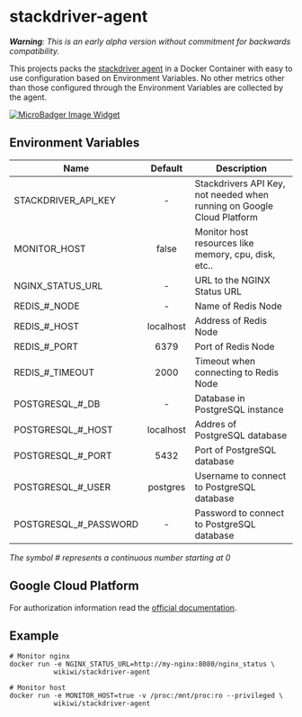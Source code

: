 # stackdriver-agent
*__Warning__: This is an early alpha version without commitment for backwards compatibility.*

This projects packs the [stackdriver agent](https://cloud.google.com/monitoring/agent/install-agent) in a Docker Container with easy to use configuration based on Environment Variables. No other metrics other than those configured through the Environment Variables are collected by the agent.

[![MicroBadger Image Widget]][MicroBadger URL]

[MicroBadger URL]: http://microbadger.com/#/images/wikiwi/stackdriver-agent
[MicroBadger Image Widget]: https://images.microbadger.com/badges/image/wikiwi/stackdriver-agent.svg

## Environment Variables
| Name                   | Default                  | Description                                                            |
| ---------------------- |:------------------------:| ---------------------------------------------------------------------- |
| STACKDRIVER_API_KEY    | -                        | Stackdrivers API Key, not needed when running on Google Cloud Platform |
| MONITOR_HOST           | false                    | Monitor host resources like memory, cpu, disk, etc..                   |
| NGINX_STATUS_URL       | -                        | URL to the NGINX Status URL                                            |
| REDIS_#_NODE           | -                        | Name of Redis Node                                                     |
| REDIS_#_HOST           | localhost                | Address of Redis Node                                                  |
| REDIS_#_PORT           | 6379                     | Port of Redis Node                                                     |
| REDIS_#_TIMEOUT        | 2000                     | Timeout when connecting to Redis Node                                  |
| POSTGRESQL_#_DB        | -                        | Database in PostgreSQL instance                                        |
| POSTGRESQL_#_HOST      | localhost                | Addres of PostgreSQL database                                          |
| POSTGRESQL_#_PORT      | 5432                     | Port of PostgreSQL database                                            |
| POSTGRESQL_#_USER      | postgres                 | Username to connect to PostgreSQL database                             |
| POSTGRESQL_#_PASSWORD  | -                        | Password to connect to PostgreSQL database                             |

_The symbol # represents a continuous number starting at 0_

## Google Cloud Platform
For authorization information read the [official documentation](https://cloud.google.com/monitoring/agent/install-agent).


## Example
    # Monitor nginx
    docker run -e NGINX_STATUS_URL=http://my-nginx:8080/nginx_status \
               wikiwi/stackdriver-agent

    # Monitor host
    docker run -e MONITOR_HOST=true -v /proc:/mnt/proc:ro --privileged \
               wikiwi/stackdriver-agent

